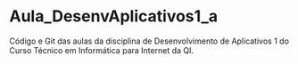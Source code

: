 # Aula_DesenvAplicativos1_a
Código e Git das aulas da disciplina de Desenvolvimento de Aplicativos 1 do Curso Técnico em Informática para Internet da QI.
